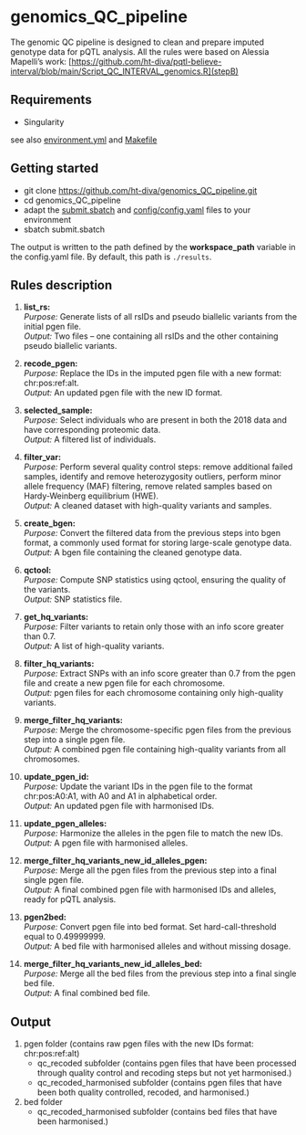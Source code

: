 # genomics_QC_pipeline
The genomic QC pipeline is designed to clean and prepare imputed genotype data for pQTL analysis.
All the rules were based on Alessia Mapelli’s work: [https://github.com/ht-diva/pqtl-believe-interval/blob/main/Script_QC_INTERVAL_genomics.R](stepB)


## Requirements
* Singularity

see also [environment.yml](environment.yml) and [Makefile](Makefile)

## Getting started

* git clone https://github.com/ht-diva/genomics_QC_pipeline.git
* cd genomics_QC_pipeline
* adapt the [submit.sbatch](submit.sbatch) and [config/config.yaml](config/config.yaml) files to your environment
* sbatch submit.sbatch

The output is written to the path defined by the **workspace_path** variable in the config.yaml file. By default, this path is `./results`.

## Rules description
1. **list_rs:** <br />
*Purpose:* Generate lists of all rsIDs and pseudo biallelic variants from the initial pgen file.<br />
*Output:* Two files – one containing all rsIDs and the other containing pseudo biallelic variants.<br />

2. **recode_pgen:** <br />
*Purpose:* Replace the IDs in the imputed pgen file with a new format: chr:pos:ref:alt. <br />
*Output:* An updated pgen file with the new ID format. <br />

3. **selected_sample:** <br />
*Purpose:* Select individuals who are present in both the 2018 data and have corresponding proteomic data. <br />
*Output:* A filtered list of individuals. <br />

4. **filter_var:** <br />
*Purpose:* Perform several quality control steps: remove additional failed samples, identify and remove heterozygosity outliers, perform minor allele frequency (MAF) filtering, remove related samples based on Hardy-Weinberg equilibrium (HWE). <br />
*Output:* A cleaned dataset with high-quality variants and samples. <br />

5. **create_bgen:** <br />
*Purpose:* Convert the filtered data from the previous steps into bgen format, a commonly used format for storing large-scale genotype data. <br />
*Output:* A bgen file containing the cleaned genotype data. <br />

6. **qctool:** <br />
*Purpose:* Compute SNP statistics using qctool, ensuring the quality of the variants. <br />
*Output:* SNP statistics file. <br />

7. **get_hq_variants:** <br />
*Purpose:* Filter variants to retain only those with an info score greater than 0.7. <br />
*Output:* A list of high-quality variants. <br />

8. **filter_hq_variants:** <br />
*Purpose:* Extract SNPs with an info score greater than 0.7 from the pgen file and create a new pgen file for each chromosome. <br />
*Output:* pgen files for each chromosome containing only high-quality variants. <br />

9. **merge_filter_hq_variants:** <br />
*Purpose:* Merge the chromosome-specific pgen files from the previous step into a single pgen file. <br />
*Output:* A combined pgen file containing high-quality variants from all chromosomes. <br />

10. **update_pgen_id:** <br />
*Purpose:* Update the variant IDs in the pgen file to the format chr:pos:A0:A1, with A0 and A1 in alphabetical order. <br />
*Output:* An updated pgen file with harmonised IDs. <br />

11. **update_pgen_alleles:** <br />
*Purpose:* Harmonize the alleles in the pgen file to match the new IDs. <br />
*Output:* A pgen file with harmonised alleles. <br />

12. **merge_filter_hq_variants_new_id_alleles_pgen:** <br />
*Purpose:* Merge all the pgen files from the previous step into a final single pgen file. <br />
*Output:* A final combined pgen file with harmonised IDs and alleles, ready for pQTL analysis. <br />

13. **pgen2bed:** <br />
*Purpose:* Convert pgen file into bed format. Set hard-call-threshold equal to 0.49999999. <br />
*Output:* A bed file with harmonised alleles and without missing dosage.

14. **merge_filter_hq_variants_new_id_alleles_bed:** <br />
*Purpose:* Merge all the bed files from the previous step into a final single bed file. <br />
*Output:* A final combined bed file. <br />

## Output
1. pgen folder (contains raw pgen files with the new IDs format: chr:pos:ref:alt) <br />
   - qc_recoded subfolder (contains pgen files that have been processed through quality control and recoding steps but not yet harmonised.)
   - qc_recoded_harmonised subfolder (contains pgen files that have been both quality controlled, recoded, and harmonised.)
2. bed folder
   - qc_recoded_harmonised subfolder (contains bed files that have been harmonised.)
